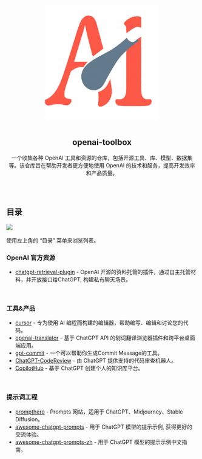 <p align="center">
  <br>
  <img width="300" src="./assets/logo.png" alt="logo of openai-toolbox repository">
  <br>
  <br>
</p>

<h2 align='center'>openai-toolbox</h2>

<p align='center'>
一个收集各种 OpenAI 工具和资源的仓库，包括开源工具、库、模型、数据集等。该仓库旨在帮助开发者更方便地使用 OpenAI 的技术和服务，提高开发效率和产品质量。
</p>
<br><br>

## 目录

<img src="https://user-images.githubusercontent.com/11247099/112722104-819b8a80-8f42-11eb-82f5-dfc2dd5d8a77.png" height="32" />

使用左上角的 “目录” 菜单来浏览列表。
<br>

### OpenAI 官方资源
- [chatgpt-retrieval-plugin](https://github.com/openai/chatgpt-retrieval-plugin) - OpenAI 开源的资料托管的插件，通过自主托管材料，并开放接口给ChatGPT, 构建私有聊天场景。

<br>

### 工具&产品

- [cursor](https://www.cursor.so/) - 专为使用 AI 编程而构建的编辑器，帮助编写、编辑和讨论您的代码。
- [openai-translator](https://github.com/yetone/openai-translator) - 基于 ChatGPT API 的划词翻译浏览器插件和跨平台桌面端应用。
- [gpt-commit](https://github.com/zurawiki/gptcommit) - 一个可以帮助你生成Commit Message的工具。
- [ChatGPT-CodeReview](https://github.com/anc95/ChatGPT-CodeReview) - 由 ChatGPT 提供支持的代码审查机器人。
- [CopilotHub](https://app.copilothub.co/) - 基于 ChatGPT 创建个人的知识库平台。

<br>

### 提示词工程

- [prompthero](https://prompthero.com/) - Prompts 网站，适用于 ChatGPT、Midjourney、Stable Diffusion。
- [awesome-chatgpt-prompts](https://prompts.chat/) - 用于 ChatGPT 模型的提示示例, 获得更好的交流体验。
- [awesome-chatgpt-prompts-zh](https://chatguide.plexpt.com/) - 用于 ChatGPT 模型的提示示例中文指南。
